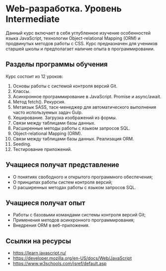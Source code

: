 # Web-разработка. Уровень Intermediate 

Данный курс включает в себя углубленное изучение особенностей языка JavaScript,
технологии Object-relational Mapping (ORM) и продвинутых методов работы с CSS.
Курс предназначен для учеников старшей школы и предполагает наличие опыта в
программировании.

## Разделы программы обучения

Курс состоит из 12 уроков:

1. Основы работы с системой контроля версий Git.
2. Классы.
3. Асинхронное программирование в JavaScript. Promise и async/await.
4. Метод fetch(). Рекурсия.
5. Метаязык SASS, таск-менеджер для автоматического выполнения часто 
используемых задач Gulp.
6. Хеширование. Загрузка изображений из формы.
7. Связи между таблицами базы данных.
8. Расширенные методы работы с языком запросов SQL.
9. Object-relational Mapping (ORM).
10. Связи между таблицами базы данных. Реализация ORM.
11. Seeding.
12. Тестирование приложений.

## Учащиеся получат представление 

- О понятиях свободного и открытого программного обеспечения;
- О принципах работы систем контроля версий;
- О расширенных методах работы с языком запросов SQL. 

## Учащиеся получат опыт

- Работы с базовыми командами системы контроля версий Git;
- Применения методов асинхронного программирования;
- Внедрения ORM в веб-приложения.

## Ссылки на ресурсы

- https://learn.javascript.ru/
- https://developer.mozilla.org/en-US/docs/Web/JavaScript
- https://www.w3schools.com/jsref/default.asp
